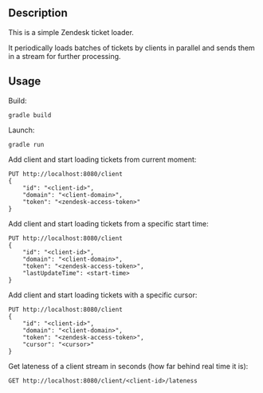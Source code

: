 ## Description

This is a simple Zendesk ticket loader.

It periodically loads batches of tickets by clients in parallel and sends them in a stream for further processing. 

## Usage

Build:
```
gradle build
```
Launch:
```
gradle run
```
Add client and start loading tickets from current moment:
```
PUT http://localhost:8080/client
{
    "id": "<client-id>",
    "domain": "<client-domain>",
    "token": "<zendesk-access-token>"
}
```
Add client and start loading tickets from a specific start time:
```
PUT http://localhost:8080/client
{
    "id": "<client-id>",
    "domain": "<client-domain>",
    "token": "<zendesk-access-token>",
    "lastUpdateTime": <start-time>
}
```
Add client and start loading tickets with a specific cursor:
```
PUT http://localhost:8080/client
{
    "id": "<client-id>",
    "domain": "<client-domain>",
    "token": "<zendesk-access-token>",
    "cursor": "<cursor>"
}
```
Get lateness of a client stream in seconds (how far behind real time it is):
```
GET http://localhost:8080/client/<client-id>/lateness
```
